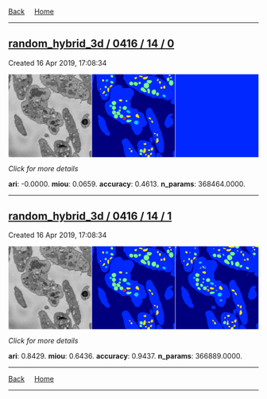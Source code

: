 
[Back](..)&nbsp;&nbsp;&nbsp;&nbsp;&nbsp;[Home](https://leapmanlab.github.io/snapshots)

---

<div class="summary"><a href="0"><h2>random_hybrid_3d / 0416 / 14 / 0</h2></a><p>Created 16 Apr 2019, 17:08:34
</p><a href="0"><img src="0/media/summary.png" align="center"></a><p>
<i>Click for more details</i>
</p></div>

**ari**: -0.0000. **miou**: 0.0659. **accuracy**: 0.4613. **n_params**: 368464.0000. 

---

<div class="summary"><a href="1"><h2>random_hybrid_3d / 0416 / 14 / 1</h2></a><p>Created 16 Apr 2019, 17:08:34
</p><a href="1"><img src="1/media/summary.png" align="center"></a><p>
<i>Click for more details</i>
</p></div>

**ari**: 0.8429. **miou**: 0.6436. **accuracy**: 0.9437. **n_params**: 366889.0000. 

---

[Back](..)&nbsp;&nbsp;&nbsp;&nbsp;&nbsp;[Home](https://leapmanlab.github.io/snapshots)

---